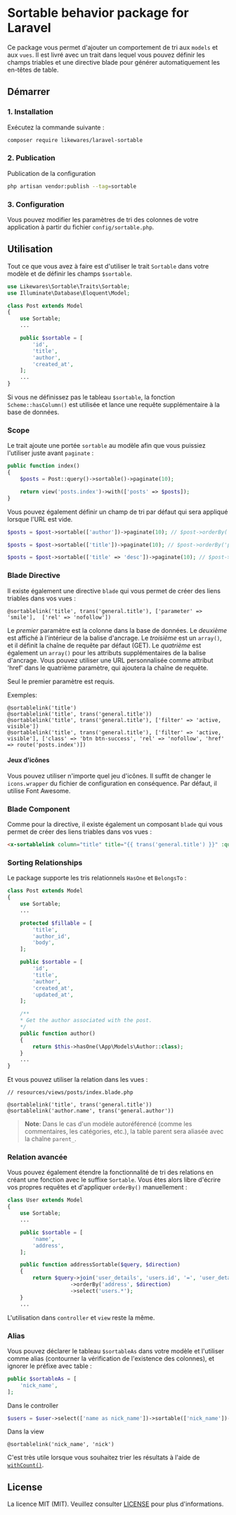 # Sortable behavior package for Laravel

Ce package vous permet d'ajouter un comportement de tri aux `models` et aux `vues`. Il est livré avec un trait dans lequel vous pouvez définir les champs triables et une directive blade pour générer automatiquement les en-têtes de table.

## Démarrer

### 1. Installation

Exécutez la commande suivante :

```bash
composer require likewares/laravel-sortable
```

### 2. Publication

Publication de la configuration

```bash
php artisan vendor:publish --tag=sortable
```

### 3. Configuration

Vous pouvez modifier les paramètres de tri des colonnes de votre application à partir du fichier `config/sortable.php`.

## Utilisation

Tout ce que vous avez à faire est d'utiliser le trait `Sortable` dans votre modèle et de définir les champs `$sortable`.

```php
use Likewares\Sortable\Traits\Sortable;
use Illuminate\Database\Eloquent\Model;

class Post extends Model
{
    use Sortable;
    ...

    public $sortable = [
        'id',
        'title',
        'author',
        'created_at',
    ];
    ...
}
```

Si vous ne définissez pas le tableau `$sortable`, la fonction `Scheme::hasColumn()` est utilisée et lance une requête supplémentaire à la base de données.

### Scope

Le trait ajoute une portée `sortable` au modèle afin que vous puissiez l'utiliser juste avant `paginate` :

```php
public function index()
{
    $posts = Post::query()->sortable()->paginate(10);

    return view('posts.index')->with(['posts' => $posts]);
}
```

Vous pouvez également définir un champ de tri par défaut qui sera appliqué lorsque l'URL est vide.

```php
$posts = $post->sortable(['author'])->paginate(10); // $post->orderBy('posts.author', 'asc')

$posts = $post->sortable(['title'])->paginate(10); // $post->orderBy('posts.title', 'asc')

$posts = $post->sortable(['title' => 'desc'])->paginate(10); // $post->orderBy('posts.title', 'desc')
```

### Blade Directive

Il existe également une directive `blade` qui vous permet de créer des liens triables dans vos vues :

```blade
@sortablelink('title', trans('general.title'), ['parameter' => 'smile'],  ['rel' => 'nofollow'])
```

Le *premier* paramètre est la colonne dans la base de données. Le *deuxième* est affiché à l'intérieur de la balise d'ancrage. Le *troisième* est un `array()`, et il définit la chaîne de requête par défaut (GET). Le *quatrième* est également un `array()` pour les attributs supplémentaires de la balise d'ancrage. Vous pouvez utiliser une URL personnalisée comme attribut 'href' dans le quatrième paramètre, qui ajoutera la chaîne de requête.

Seul le premier paramètre est requis.

Exemples:

```blade
@sortablelink('title')
@sortablelink('title', trans('general.title'))
@sortablelink('title', trans('general.title'), ['filter' => 'active, visible'])
@sortablelink('title', trans('general.title'), ['filter' => 'active, visible'], ['class' => 'btn btn-success', 'rel' => 'nofollow', 'href' => route('posts.index')])
```

#### Jeux d'icônes

Vous pouvez utiliser n'importe quel jeu d'icônes. Il suffit de changer le `icons.wrapper` du fichier de configuration en conséquence. Par défaut, il utilise Font Awesome.

### Blade Component

Comme pour la directive, il existe également un composant `blade` qui vous permet de créer des liens triables dans vos vues :

```html
<x-sortablelink column="title" title="{{ trans('general.title') }}" :query="['parameter' => 'smile']"  :arguments="['rel' => 'nofollow']" />
```

### Sorting Relationships

Le package supporte les tris relationnels `HasOne` et `BelongsTo` :

```php
class Post extends Model
{
    use Sortable;
    ...

    protected $fillable = [
        'title',
        'author_id',
        'body',
    ];

    public $sortable = [
        'id',
        'title',
        'author',
        'created_at',
        'updated_at',
    ];

    /**
    * Get the author associated with the post.
    */
    public function author()
    {
        return $this->hasOne(\App\Models\Author::class);
    }
    ...
}
```

Et vous pouvez utiliser la relation dans les vues :

```blade
// resources/views/posts/index.blade.php

@sortablelink('title', trans('general.title'))
@sortablelink('author.name', trans('general.author'))
```

> **Note**: Dans le cas d'un modèle autoréférencé (comme les commentaires, les catégories, etc.), la table parent sera aliasée avec la chaîne `parent_`.

### Relation avancée

Vous pouvez également étendre la fonctionnalité de tri des relations en créant une fonction avec le suffixe `Sortable`. Vous êtes alors libre d'écrire vos propres requêtes et d'appliquer `orderBy()` manuellement :

```php
class User extends Model
{
    use Sortable;
    ...

    public $sortable = [
        'name',
        'address',
    ];

    public function addressSortable($query, $direction)
    {
        return $query->join('user_details', 'users.id', '=', 'user_details.user_id')
                    ->orderBy('address', $direction)
                    ->select('users.*');
    }
    ...
```

L'utilisation dans `controller` et `view` reste la même.

### Alias

Vous pouvez déclarer le tableau `$sortableAs` dans votre modèle et l'utiliser comme alias (contourner la vérification de l'existence des colonnes), et ignorer le préfixe avec table :

```php
public $sortableAs = [
    'nick_name',
];
```

Dans le controller

```php
$users = $user->select(['name as nick_name'])->sortable(['nick_name'])->paginate(10);
```

Dans la view

```blade
@sortablelink('nick_name', 'nick')
```

C'est très utile lorsque vous souhaitez trier les résultats à l'aide de [`withCount()`](https://laravel.com/docs/eloquent-relationships#counting-related-models).

## License

La licence MIT (MIT). Veuillez consulter [LICENSE](LICENSE.md) pour plus d'informations.
